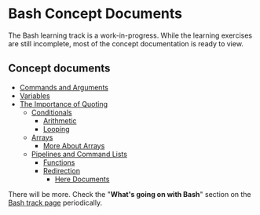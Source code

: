 # Bash Concept Documents

The Bash learning track is a work-in-progress.
While the learning exercises are still incomplete, most of the concept documentation is ready to view.

## Concept documents

* [Commands and Arguments](https://exercism.org/tracks/bash/concepts/commands-and-arguments)
* [Variables](https://exercism.org/tracks/bash/concepts/variables)
* [The Importance of Quoting](https://exercism.org/tracks/bash/concepts/quoting)
  * [Conditionals](https://exercism.org/tracks/bash/concepts/conditionals)
    * [Arithmetic](https://exercism.org/tracks/bash/concepts/arithmetic)
    * [Looping](https://exercism.org/tracks/bash/concepts/looping)
  * [Arrays](https://exercism.org/tracks/bash/concepts/arrays)
    * [More About Arrays](https://exercism.org/tracks/bash/concepts/more-arrays)
  * [Pipelines and Command Lists](https://exercism.org/tracks/bash/concepts/pipelines)
    * [Functions](https://exercism.org/tracks/bash/concepts/functions)
    * [Redirection](https://exercism.org/tracks/bash/concepts/redirection)
      * [Here Documents](https://exercism.org/tracks/bash/concepts/heredocs)

There will be more.
Check the "**What's going on with Bash**" section on the [Bash track page](https://exercism.org/tracks/bash) periodically.

